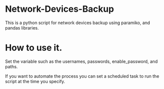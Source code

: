 # Network-Devices-Backup
This is a python script for network devices backup using paramiko, and pandas libraries.

# How to use it.
Set the variable such as the usernames, passwords, enable_password, and paths.

If you want to automate the process you can set a scheduled task to run the script at the time you specify.
